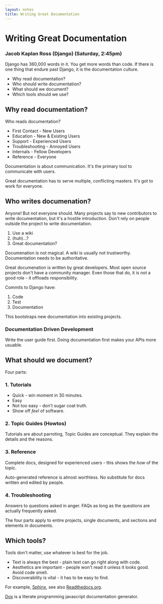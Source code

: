 ```yaml
---
layout: notes
title: Writing Great Documentation
---
```


# Writing Great Documentation

### Jacob Kaplan Ross (Django) (Saturday, 2:45pm)

Django has 360,000 words in it.  You get more words than code.  If there is one thing that endure past Django, it is the documentation culture.

* Why read documentation?
* Who should write documentation?
* What should we document?
* Which tools should we use?

## Why read documentation?

Who reads documentation?

* First Contact - New Users
* Education - New  & Existing Users
* Support - Experienced Users
* Troubleshooting - Annoyed Users
* Internals - Fellow Developers
* Reference - Everyone    

Documentation is about communication.  It's the primary tool to communicate with users.

Great documentation has to serve multiple, conflicting masters.  It's got to work for everyone.

## Who writes documenation?            

Anyone! But not everyone should. Many projects say to new contributors to write documentation, but it's a hostile introduction.  Don't rely on people outside the project to write documentation.

1. Use a wiki
2. (huh)...?
3. Great documentation?

Documenation is not magical.  A wiki is usually not trustworthy.  Documentation needs to be authoritative.

Great documenation is written by great developers.  Most open source projects don't have a community manager.  Even those that do, it is not a good role - it offloads responsibility.

Commits to Django have:

1. Code
2. Test
3. Documentation

This bootstraps new documentation into existing projects.

### Documentation Driven Development

Write the user guide first.  Doing documentation first makes your APIs more usuable.

## What should we document?  

Four parts:

### 1. Tutorials

* Quick - win moment in 30 minutes.
* Easy 
* Not too easy - don't sugar coat truth.
* Show off _feel_ of software.

### 2. Topic Guides (Howtos)

Tutorials are about parroting, Topic Guides are conceptual.  They explain the details and the reasons.

### 3. Reference

Complete docs, designed for experienced users - this shows the _how_ of the topic.

Auto-generated reference is almost worthless.  No substitute for docs written and edited by people.

### 4. Troubleshooting

Answers to questions asked in anger. FAQs as long as the questions are actually frequently asked.

The four parts apply to entire projects, single documents, and sections and elements in documents.

## Which tools?

Tools don't matter, use whatever is best for the job.

* Text is always the best - plain text can go right along with code.
* Aesthetics are important - people won't read it unless it looks good.  Avoid code smell.
* Discoverability is vital - it has to be easy to find.

For example, [Sphinx](http://sphinx.pocoo.org), see also [Readthedocs.org](http://readthedocs.org).

[Dox](https://github.com/visionmedia/dox) is a literate programming javascript documentation generator.